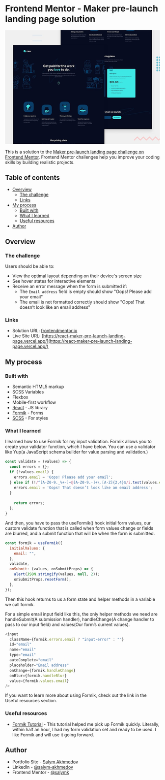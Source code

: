 # Frontend Mentor - Maker pre-launch landing page solution

![Design preview for the Maker pre-launch landing page coding challenge](./preview.jpg)

This is a solution to the [Maker pre-launch landing page challenge on Frontend Mentor](https://www.frontendmentor.io/challenges/maker-prelaunch-landing-page-WVZIJtKLd). Frontend Mentor challenges help you improve your coding skills by building realistic projects.

## Table of contents

- [Overview](#overview)
  - [The challenge](#the-challenge)
  - [Links](#links)
- [My process](#my-process)
  - [Built with](#built-with)
  - [What I learned](#what-i-learned)
  - [Useful resources](#useful-resources)
- [Author](#author)

## Overview

### The challenge

Users should be able to:

- View the optimal layout depending on their device's screen size
- See hover states for interactive elements
- Receive an error message when the form is submitted if:
  - The `Email address` field is empty should show "Oops! Please add your email"
  - The email is not formatted correctly should show "Oops! That doesn’t look like an email address"

### Links

- Solution URL: [frontendmentor.io](https://your-solution-url.com)
- Live Site URL: [https://react-maker-pre-launch-landing-page.vercel.app/](https://react-maker-pre-launch-landing-page.vercel.app/)

## My process

### Built with

- Semantic HTML5 markup
- SCSS Variables
- Flexbox
- Mobile-first workflow
- [React](https://reactjs.org/) - JS library
- [Formik](https://formik.org/) - Forms
- [SCSS](https://sass-lang.com/) - For styles

### What I learned

I learned how to use Formik for my input validation. Formik allows you to create your validator function, which I have below. You can use a validator like Yup(a JavaScript schema builder for value parsing and validation.)

```js
const validate = (values) => {
  const errors = {};
  if (!values.email) {
    errors.email = 'Oops! Please add your email';
  } else if (!/^[A-Z0-9._%+-]+@[A-Z0-9.-]+\.[A-Z]{2,4}$/i.test(values.email)) {
    errors.email = 'Oops! That doesn’t look like an email address';
  }

    return errors;
  };
}
```

And then, you have to pass the useFormik() hook initial form values, our custom validate function that is called when
form values change or fields are blurred, and a submit function that will
be when the form is submitted.

```js
const formik = useFormik({
  initialValues: {
    email: "",
  },
  validate,
  onSubmit: (values, onSubmitProps) => {
    alert(JSON.stringify(values, null, 2));
    onSubmitProps.resetForm();
  },
});
```

Then this hook returns to us a form state and helper methods in a variable we call formik.

For a simple email input field like this, the only helper methods we need are handleSubmit(A submission handler),
handleChange(A change handler to pass to our input field) and values(Our form’s current values).

```js
<input
  className={formik.errors.email ? "input-error" : ""}
  id="email"
  name="email"
  type="email"
  autoComplete="email"
  placeholder="Email address"
  onChange={formik.handleChange}
  onBlur={formik.handleBlur}
  value={formik.values.email}
/>
```

If you want to learn more about using Formik, check out the link in the Useful resources section.

### Useful resources

- [Formik Tutorial](https://formik.org/docs/tutorial) - This tutorial helped me pick up Formik quickly. Literally, within half an hour, I had my form validation set and ready to be used. I like Formik and will use it going forward.

## Author

- Portfolio Site - [Salym Akhmedov](https://www.salymakhmedov.dev/)
- LinkedIn - [@salym-akhmedov](https://www.linkedin.com/in/salym-akhmedov/)
- Frontend Mentor - [@salymk](https://www.frontendmentor.io/profile/salymk)

